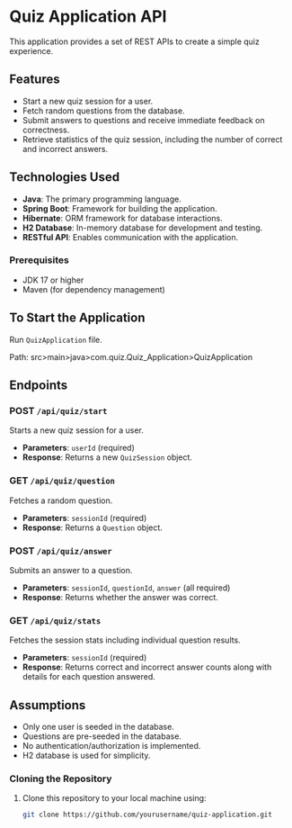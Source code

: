 # Quiz Application API

This application provides a set of REST APIs to create a simple quiz experience. 
## Features

- Start a new quiz session for a user.
- Fetch random questions from the database.
- Submit answers to questions and receive immediate feedback on correctness.
- Retrieve statistics of the quiz session, including the number of correct and incorrect answers.

## Technologies Used

- **Java**: The primary programming language.
- **Spring Boot**: Framework for building the application.
- **Hibernate**: ORM framework for database interactions.
- **H2 Database**: In-memory database for development and testing.
- **RESTful API**: Enables communication with the application.

### Prerequisites

- JDK 17 or higher
- Maven (for dependency management)

## To Start the Application
Run `QuizApplication` file.

Path: src>main>java>com.quiz.Quiz_Application>QuizApplication
## Endpoints

### POST `/api/quiz/start`
Starts a new quiz session for a user.
- **Parameters**: `userId` (required)
- **Response**: Returns a new `QuizSession` object.

### GET `/api/quiz/question`
Fetches a random question.
- **Parameters**: `sessionId` (required)
- **Response**: Returns a `Question` object.

### POST `/api/quiz/answer`
Submits an answer to a question.
- **Parameters**: `sessionId`, `questionId`, `answer` (all required)
- **Response**: Returns whether the answer was correct.

### GET `/api/quiz/stats`
Fetches the session stats including individual question results.
- **Parameters**: `sessionId` (required)
- **Response**: Returns correct and incorrect answer counts along with details for each question answered.

## Assumptions
- Only one user is seeded in the database.
- Questions are pre-seeded in the database.
- No authentication/authorization is implemented.
- H2 database is used for simplicity.

### Cloning the Repository

1. Clone this repository to your local machine using:
   ```bash
   git clone https://github.com/yourusername/quiz-application.git
